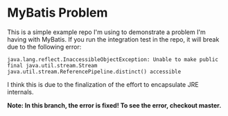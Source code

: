 # MyBatis Problem

This is a simple example repo I'm using to demonstrate a problem I'm having
with MyBatis. If you run the integration test in the repo, it will break due
to the following error:

```
java.lang.reflect.InaccessibleObjectException: Unable to make public final java.util.stream.Stream java.util.stream.ReferencePipeline.distinct() accessible
```

I think this is due to the finalization of the effort to encapsulate JRE internals.

**Note: In this branch, the error is fixed! To see the error, checkout master.**